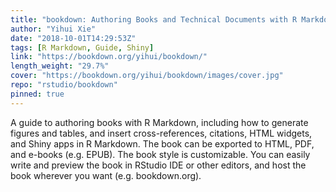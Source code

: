 ```yaml
---
title: "bookdown: Authoring Books and Technical Documents with R Markdown"
author: "Yihui Xie"
date: "2018-10-01T14:29:53Z"
tags: [R Markdown, Guide, Shiny]
link: "https://bookdown.org/yihui/bookdown/"
length_weight: "29.7%"
cover: "https://bookdown.org/yihui/bookdown/images/cover.jpg"
repo: "rstudio/bookdown"
pinned: true
---
```


A guide to authoring books with R Markdown, including how to generate figures and tables, and insert cross-references, citations, HTML widgets, and Shiny apps in R Markdown. The book can be exported to HTML, PDF, and e-books (e.g. EPUB). The book style is customizable. You can easily write and preview the book in RStudio IDE or other editors, and host the book wherever you want (e.g. bookdown.org).
